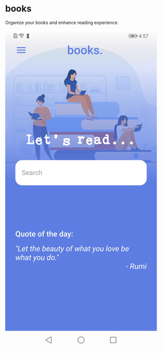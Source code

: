 # books
Organize your books and enhance reading experience.

![alt text](https://github.com/DjordjeMancic97/books/blob/main/assets/screenshots/Screenshot_20210512_165748_com.example.books.jpg?raw=true)

